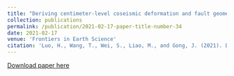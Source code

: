 ```yaml
---
title: "Deriving centimeter-level coseismic deformation and fault geometries of small-to-moderate earthquakes from time-series Sentinel-1 SAR images"
collection: publications
permalink: /publication/2021-02-17-paper-title-number-34
date: 2021-02-17
venue: 'Frontiers in Earth Science'
citation: 'Luo, H., Wang, T., Wei, S., Liao, M., and Gong, J. (2021). Deriving Centimeter-Level Coseismic Deformation and Fault Geometries of Small-To-Moderate Earthquakes From Time-Series Sentinel-1 SAR Images. Frontiers in Earth Science 9.'
---
```

[Download paper here](https://doi.org/10.3389/feart.2021.636398)
